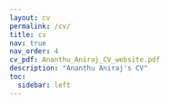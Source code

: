 ```yaml
---
layout: cv
permalink: /cv/
title: cv
nav: true
nav_order: 4
cv_pdf: Ananthu_Aniraj_CV_website.pdf
description: "Ananthu Aniraj's CV"
toc:
  sidebar: left
---
```


